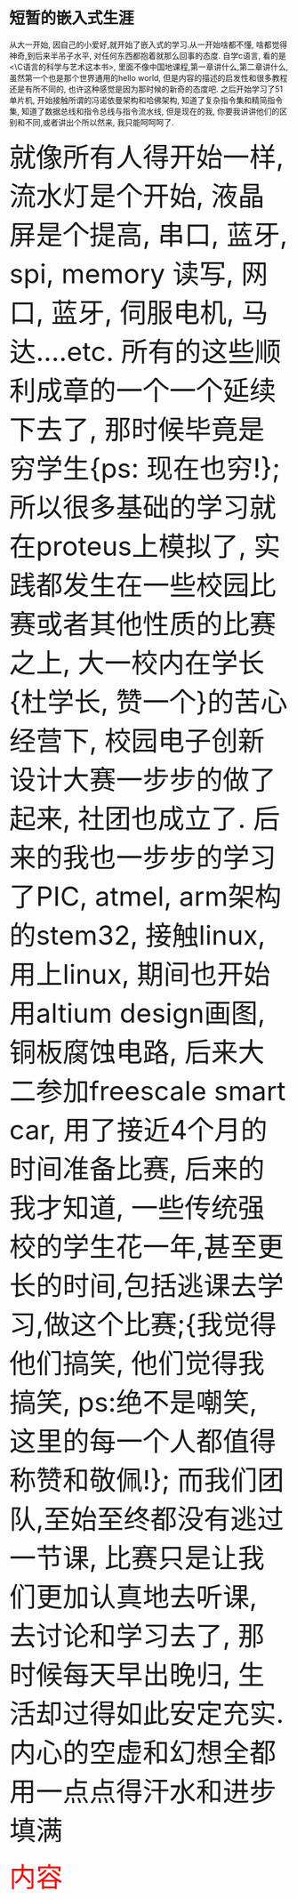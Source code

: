 # 短暂的嵌入式生涯

从大一开始, 因自己的小爱好,就开始了嵌入式的学习.从一开始啥都不懂, 啥都觉得神奇,到后来半吊子水平, 对任何东西都抱着就那么回事的态度. 自学c语言, 看的是<\C语言的科学与艺术这本书>, 里面不像中国地课程,第一章讲什么,第二章讲什么,虽然第一个也是那个世界通用的hello world, 但是内容的描述的启发性和很多教程还是有所不同的, 也许这种感觉是因为那时候的新奇的态度吧. 之后开始学习了51单片机, 开始接触所谓的冯诺依曼架构和哈佛架构, 知道了复杂指令集和精简指令集, 知道了数据总线和指令总线与指令流水线, 但是现在的我, 你要我讲讲他们的区别和不同,或者讲出个所以然来, 我只能呵呵呵了.

<font size=16> 就像所有人得开始一样, 流水灯是个开始, 液晶屏是个提高, 串口, 蓝牙, spi, memory 读写, 网口, 蓝牙, 伺服电机, 马达....etc. 所有的这些顺利成章的一个一个延续下去了, 那时候毕竟是穷学生{ps: 现在也穷!}; 所以很多基础的学习就在proteus上模拟了, 实践都发生在一些校园比赛或者其他性质的比赛之上, 大一校内在学长{杜学长, 赞一个}的苦心经营下, 校园电子创新设计大赛一步步的做了起来, 社团也成立了. 后来的我也一步步的学习了PIC, atmel, arm架构的stem32, 接触linux, 用上linux, 期间也开始用altium design画图, 铜板腐蚀电路, 后来大二参加freescale smart car, 用了接近4个月的时间准备比赛, 后来的我才知道, 一些传统强校的学生花一年,甚至更长的时间,包括逃课去学习,做这个比赛;{我觉得他们搞笑, 他们觉得我搞笑, ps:绝不是嘲笑, 这里的每一个人都值得称赞和敬佩!}; 而我们团队,至始至终都没有逃过一节课, 比赛只是让我们更加认真地去听课, 去讨论和学习去了, 那时候每天早出晚归, 生活却过得如此安定充实. 内心的空虚和幻想全都用一点点得汗水和进步填满</font>



<font color=red size=16>内容</font>